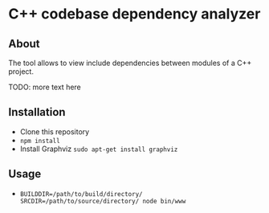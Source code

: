 # C++ codebase dependency analyzer

## About

The tool allows to view include dependencies between modules of a C++ project.

TODO: more text here

## Installation
* Clone this repository
* ```npm install```
* Install Graphviz
  ```sudo apt-get install graphviz```

## Usage
* ```BUILDDIR=/path/to/build/directory/ SRCDIR=/path/to/source/directory/ node bin/www```

